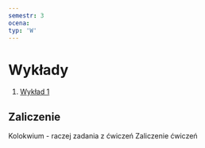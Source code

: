 ```yaml
---
semestr: 3
ocena: 
typ: 'W'
---
```


# Wykłady
1. [Wykład 1](Notatki/Semestr%203/Architektura%20komputerów%201/Wykłady/Wykład%201/Wykład%201.md)

## Zaliczenie
Kolokwium - raczej zadania z ćwiczeń
Zaliczenie ćwiczeń

